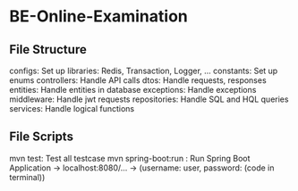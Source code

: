 # BE-Online-Examination

## File Structure

configs: Set up libraries: Redis, Transaction, Logger, ...
constants: Set up enums
controllers: Handle API calls
dtos: Handle requests, responses
entities: Handle entities in database
exceptions: Handle exceptions
middleware: Handle jwt requests
repositories: Handle SQL and HQL queries
services: Handle logical functions

## File Scripts

mvn test: Test all testcase
mvn spring-boot:run   : Run Spring Boot Application -> localhost:8080/... -> (username: user, password: (code in terminal))
